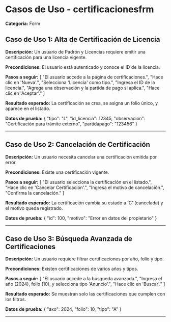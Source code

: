 # Casos de Uso - certificacionesfrm

**Categoría:** Form

## Caso de Uso 1: Alta de Certificación de Licencia

**Descripción:** Un usuario de Padrón y Licencias requiere emitir una certificación para una licencia vigente.

**Precondiciones:**
El usuario está autenticado y conoce el ID de la licencia.

**Pasos a seguir:**
[
  "El usuario accede a la página de certificaciones.",
  "Hace clic en 'Nueva'.",
  "Selecciona 'Licencia' como tipo.",
  "Ingresa el ID de la licencia.",
  "Agrega una observación y la partida de pago si aplica.",
  "Hace clic en 'Aceptar'."
]

**Resultado esperado:**
La certificación se crea, se asigna un folio único, y aparece en el listado.

**Datos de prueba:**
{
  "tipo": "L",
  "id_licencia": 12345,
  "observacion": "Certificación para trámite externo",
  "partidapago": "123456"
}

---

## Caso de Uso 2: Cancelación de Certificación

**Descripción:** Un usuario necesita cancelar una certificación emitida por error.

**Precondiciones:**
Existe una certificación vigente.

**Pasos a seguir:**
[
  "El usuario selecciona la certificación en el listado.",
  "Hace clic en 'Cancelar Certificación'.",
  "Ingresa el motivo de cancelación.",
  "Confirma la cancelación."
]

**Resultado esperado:**
La certificación cambia su estado a 'C' (cancelada) y el motivo queda registrado.

**Datos de prueba:**
{
  "id": 100,
  "motivo": "Error en datos del propietario"
}

---

## Caso de Uso 3: Búsqueda Avanzada de Certificaciones

**Descripción:** Un usuario requiere filtrar certificaciones por año, folio y tipo.

**Precondiciones:**
Existen certificaciones de varios años y tipos.

**Pasos a seguir:**
[
  "El usuario accede a la búsqueda avanzada.",
  "Ingresa el año (2024), folio (10), y selecciona tipo 'Anuncio'.",
  "Hace clic en 'Buscar'."
]

**Resultado esperado:**
Se muestran solo las certificaciones que cumplen con los filtros.

**Datos de prueba:**
{
  "axo": 2024,
  "folio": 10,
  "tipo": "A"
}

---

